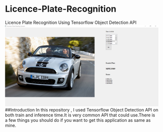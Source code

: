 # Licence-Plate-Recognition
Licence Plate Recognition Using Tensorflow Object Detection API
![application](/app.png)
##Introduction
In this repository , I used Tensorflow Object Detection API on both train and inference time.It is very common API that could use.There is a few things you should do if you want to get this application as same as mine.


